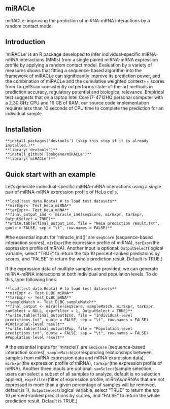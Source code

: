 

## miRACLe

miRACLe: improving the prediction of miRNA-mRNA interactions by a random contact model

## Introduction
'miRACLe' is an R package developed to infer individual-specific miRNA-mRNA interactions (MMIs) from a single paired miRNA-mRNA expression profile by applying a random contact model. Evaluation by a variety of measures shows that fitting a sequence-based algorithm into the framework of miRACLe can significantly improve its prediction power, and the combination of miRACLe and the cumulative weighted context++ scores from TargetScan consistently outperforms state-of-the-art methods in prediction accuracy, regulatory potential and biological relevance. Empirical test suggests that on a laptop Intel Core i7-4712HQ personal computer with a 2.30 GHz CPU and 16 GB of RAM, our source code implementation requires less than 10 seconds of CPU time to complete the prediction for an individual sample.

## Installation
```
**install.packages('devtools') (skip this step if it is already installed.)**
**library('devtools')**
**install_github('lookgene/miRACLe')**
**library('miRACLe')**
```

## Quick start with an example
Let’s generate individual-specific miRNA-mRNA interactions using a single pair of miRNA-mRNA expression profile of HeLa cells.<br>

```
**load(test_data.Rdata) # to load test datasets**
**mirExpr<- Test_HeLa_miRNA**
**tarExpr<- Test_HeLa_mRNA**
**final_output_ind <- miracle_ind(seqScore, mirExpr, tarExpr, OutputSelect = TRUE)**
**write.table(final_output_ind, file = "HeLa prediction result.txt", quote = FALSE, sep = "\t", row.names = FALSE)**
```

\#the essential inputs for 'miracle_ind()' are `seqScore` (sequence-based interaction scores), `mirExpr`(the expression profile of miRNA), `tarExpr`(the expression profile of mRNA). Another input is optional: `OutputSelect`(logical variable, select “TRUE” to return the top 10 percent-ranked predictions by scores, and “FALSE” to return the whole prediction result. Default is TRUE.)<br>

If the expression data of multiple samples are provided, we can generate miRNA-mRNA interactions at both individual and population levels. To do this, type following lines.<br>

```
**load(test_data.Rdata) # to load test datasets**
**mirExpr <- Test_DLBC_miRNA**
**tarExpr <- Test_DLBC_mRNA**
**sampleMatch <- Test_DLBC_sampleMatch**
**final_output <- miracle(seqScore, sampleMatch, mirExpr, tarExpr, samSelect = NULL, exprFilter = 1, OutputSelect = TRUE)**
**write.table(final_output$Ind, file = "Individual-level predictions.txt", quote = FALSE, sep = "\t", row.names = FALSE)	#Individual-level result**
**write.table(final_output$Pop, file = "Population-level predictions.txt", quote = FALSE, sep = "\t", row.names = FALSE)	#Population-level result**
```

\# the essential inputs for 'miracle()' are `seqScore` (sequence-based interaction scores), `sampleMatch`(corresponding relationships between samples from miRNA expression data and mRNA expression data), `mirExpr`(the expression profile of miRNA), `tarExpr`(the expression profile of mRNA). Another three inputs are optional: `samSelect`(sample selection, users can select a subset of all samples to analyze, default is no selection applied), `exprFilter`(filter of expression profile, miRNAs/mRNAs that are not expressed in more than a given percentage of samples will be removed, default is 1), `OutputSelect`(logical variable, select “TRUE” to return the top 10 percent-ranked predictions by scores, and “FALSE” to return the whole prediction result. Default is TRUE.)<br>


